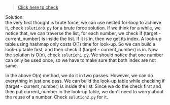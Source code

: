>[Click here to check](https://leetcode.com/problems/two-sum/)

Solution:  
the very first thought is brute force, we can use nested for-loop to achieve it, check `solution0.py` for a brute force solution. If we think for a while, we notice that, we can traverse the list, for each number, we check if (target - current_number) is inside the list. If it is in, then we get its index. A look-up table using hashmap only costs O(1) time for look-up. So we can build a look-up table first, and then check if (target - current_number) is in. Now the solution is O(n), check `solution1.py`. We should notice that one number can only be used once, so we have to make sure that both index are not same.

In the above O(n) method, we do it in two passes. However, we can do everything in just one pass.
We can build the look-up table while checking if (target - current_number) is inside the list. Since we do the check first and then put current_number in the look-up table, we don't need to worry about the reuse of a number. Check `solution2.py` for it.
